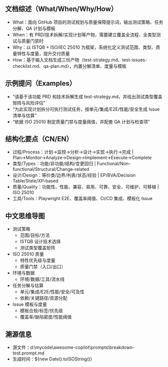 ## 文档综述（What/When/Why/How）
- What：面向 GitHub 项目的测试规划与质量保障提示词，输出测试策略、任务分解、QA 计划与模板
- When：有 PRD/技术拆解/实现计划等产物，需要建立覆盖全流程、全类型测试与质量门禁时
- Why：以 ISTQB + ISO/IEC 25010 为框架，系统化定义测试范围、类型、质量特性与度量，提升交付质量
- How：基于输入文档生成三份产物（test-strategy.md、test-issues-checklist.md、qa-plan.md），内置分解清单、度量与模板

## 示例提问（Examples）
- “请基于该功能 PRD 和技术拆解生成 test-strategy.md，并给出测试类型覆盖矩阵与风险评估”
- “为此实现计划拆分可执行测试任务，按单元/集成/E2E/性能/安全生成 Issue 清单与估算”
- “依据 ISO 25010 制定质量门禁与度量阈值，并配套 QA 计划与检查项”

## 结构化要点（CN/EN）
- 过程/Process：计划→监控→分析→设计→实现→执行→完成 | Plan→Monitor→Analyze→Design→Implement→Execute→Complete
- 类型/Types：功能/非功能/结构/变更回归 | Functional/Non-functional/Structural/Change-related
- 设计/Design：等价类/边界/判表/状态/经验 | EP/BVA/Decision Table/State/XP-based
- 质量/Quality：功能性、性能、兼容、易用、可靠、安全、可维护、可移植 | ISO 25010
- 工具/Tools：Playwright E2E、覆盖率阈值、CI/CD 集成、模板化 Issue

## 中文思维导图
- 测试策略
  - 范围/目标/方法
  - ISTQB 设计技术选择
  - 测试类型覆盖矩阵
- ISO 25010 质量
  - 特性优先级与度量
  - 质量门禁（入口/出口）
- 环境与数据
  - 环境/数据/工具/流水线
- 任务分解与估算
  - 单元/集成/E2E/性能/安全/可及性
  - 依赖/关键路径/资源分配
- Issue 模板与度量
  - 模板合规/标签/优先级
  - 覆盖率/缺陷密度/性能阈值

## 溯源信息
- 源文件：d:\mycode\awesome-copilot\prompts\breakdown-test.prompt.md
- 生成时间：${new Date().toISOString()}
